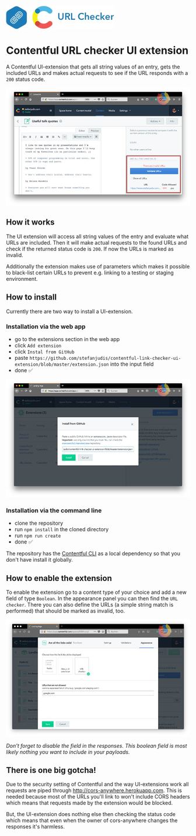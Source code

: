 ![header](./images/somewhat-logo.jpg)

# Contentful URL checker UI extension

A Contentful UI-extension that gets all string values of an entry, gets the included URLs and makes actual requests to see if the URL responds with a `200` status code.

![Link checker UI-extension in the Contentful interface](./images/screenshot.jpg)

## How it works

The UI extension will access all string values of the entry and evaluate what URLs are included. Then it will make actual requests to the found URLs and check if the returned status code is `200`. If now the URLs is marked as invalid.

Additionally the extension makes use of parameters which makes it possible to black-list certain URLs to prevent e.g. linking to a testing or staging environment.

## How to install

Currently there are two way to install a UI-extension.

### Installation via the web app

- go to the extensions section in the web app
- click `Add extension`
- click `Instal from GitHub`
- paste `https://github.com/stefanjudis/contentful-link-checker-ui-extension/blob/master/extension.json` into the input field
- done ✅

![Install extension via GitHub dialog](./images/install-via-github.jpg)

### Installation via the command line

- clone the repository
- run `npm install` in the cloned directory
- run `npm run create`
- done ✅

The repository has the [Contentful CLI](https://github.com/contentful/contentful-cli/) as a local dependency so that you don't have install it globally.

## How to enable the extension

To enable the extension go to a content type of your choice and add a new field of type `Boolean`. In the appearance panel you can then find the `URL checker`. There you can also define the URLs (a simple string match is performed) that should be marked as invalid, too.

![The appearance panel of a field in a content type](./images/appearance.jpg)

*Don't forget to disable the field in the responses. This boolean field is most likely nothing you want to include in your payloads.*

## There is one big gotcha!

Due to the security setting of Contentful and the way UI-extensions work all requests are piped through http://cors-anywhere.herokuapp.com. This is needed because most of the URLs you'll link to won't include CORS headers which means that requests made by the extension would be blocked.

But, the UI-extension does nothing else then checking the status code which means that even when the owner of cors-anywhere changes the responses it's harmless.